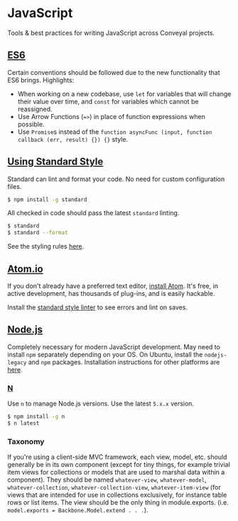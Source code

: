 # JavaScript

Tools & best practices for writing JavaScript across Conveyal projects.

## [ES6](https://github.com/DrkSephy/es6-cheatsheet)

Certain conventions should be followed due to the new functionality that ES6 brings. Highlights:

* When working on a new codebase, use `let` for variables that will change their value over time, and `const` for variables which cannot be reassigned.
* Use Arrow Functions (`=>`) in place of function expressions when possible.
* Use `Promise`s instead of the `function asyncFunc (input, function callback (err, result) {}) {}` style.

## [Using Standard Style](http://standardjs.com)

Standard can lint and format your code. No need for custom configuration files.

```bash
$ npm install -g standard
```

All checked in code should pass the latest `standard` linting.

```bash
$ standard
$ standard --format
```

See the styling rules [here](http://standardjs.com/rules.html#javascript-standard-style).

## [Atom.io](https://atom.io)

If you don't already have a preferred text editor, [install Atom](https://github.com/atom/atom/blob/master/README.md#installing). It's free, in active development, has thousands of plug-ins, and is easily hackable.

Install the [standard style linter](https://atom.io/packages/linter-js-standard) to see errors and lint on saves.

## [Node.js](http://nodejs.org)

Completely necessary for modern JavaScript development. May need to install `npm` separately depending on your OS. On Ubuntu, install the `nodejs-legacy` and `npm` packages. Installation instructions for other platforms are [here](https://github.com/joyent/node/wiki/installing-node.js-via-package-manager).

### [N](https://github.com/visionmedia/n)

Use `n` to manage Node.js versions. Use the latest `5.x.x` version.

```bash
$ npm install -g n
$ n latest
```

### Taxonomy

If you're using a client-side MVC framework, each view, model, etc. should generally be in its own component (except for tiny things, for example trivial item views for collections or models that are used to marshal data within a component). They should be named `whatever-view`, `whatever-model`, `whatever-collection`, `whatever-collection-view`, `whatever-item-view` (for views that are intended for use in collections exclusively, for instance table rows or list items. The view should be the only thing in module.exports. (i.e. `model.exports = Backbone.Model.extend . . .`).

